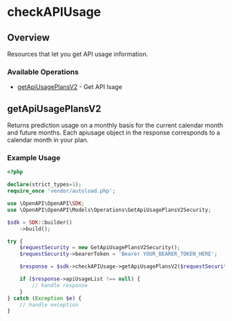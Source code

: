 # checkAPIUsage

## Overview

Resources that let you get API usage information.

### Available Operations

* [getApiUsagePlansV2](#getapiusageplansv2) - Get API Isage

## getApiUsagePlansV2

Returns prediction usage on a monthly basis for the current calendar month and future months. Each apiusage object in the response corresponds to a calendar month in your plan.

### Example Usage

```php
<?php

declare(strict_types=1);
require_once 'vendor/autoload.php';

use \OpenAPI\OpenAPI\SDK;
use \OpenAPI\OpenAPI\Models\Operations\GetApiUsagePlansV2Security;

$sdk = SDK::builder()
    ->build();

try {
    $requestSecurity = new GetApiUsagePlansV2Security();
    $requestSecurity->bearerToken = 'Bearer YOUR_BEARER_TOKEN_HERE';

    $response = $sdk->checkAPIUsage->getApiUsagePlansV2($requestSecurity);

    if ($response->apiUsageList !== null) {
        // handle response
    }
} catch (Exception $e) {
    // handle exception
}
```
